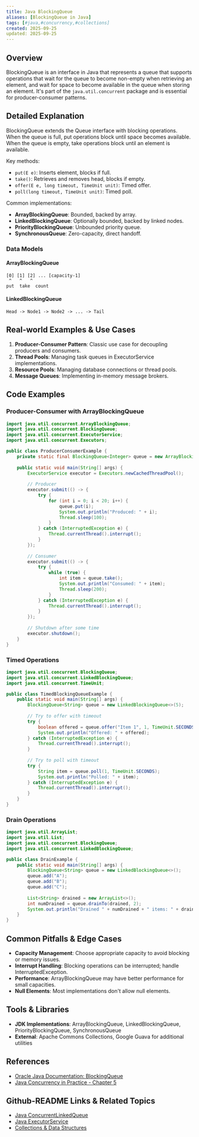 ```yaml
---
title: Java BlockingQueue
aliases: [BlockingQueue in Java]
tags: [#java,#concurrency,#collections]
created: 2025-09-25
updated: 2025-09-25
---
```


## Overview

BlockingQueue is an interface in Java that represents a queue that supports operations that wait for the queue to become non-empty when retrieving an element, and wait for space to become available in the queue when storing an element. It's part of the `java.util.concurrent` package and is essential for producer-consumer patterns.

## Detailed Explanation

BlockingQueue extends the Queue interface with blocking operations. When the queue is full, put operations block until space becomes available. When the queue is empty, take operations block until an element is available.

Key methods:
- `put(E e)`: Inserts element, blocks if full.
- `take()`: Retrieves and removes head, blocks if empty.
- `offer(E e, long timeout, TimeUnit unit)`: Timed offer.
- `poll(long timeout, TimeUnit unit)`: Timed poll.

Common implementations:
- **ArrayBlockingQueue**: Bounded, backed by array.
- **LinkedBlockingQueue**: Optionally bounded, backed by linked nodes.
- **PriorityBlockingQueue**: Unbounded priority queue.
- **SynchronousQueue**: Zero-capacity, direct handoff.

### Data Models

#### ArrayBlockingQueue
```
[0] [1] [2] ... [capacity-1]
 ^   ^   ^
put  take  count
```

#### LinkedBlockingQueue
```
Head -> Node1 -> Node2 -> ... -> Tail
```

## Real-world Examples & Use Cases

1. **Producer-Consumer Pattern**: Classic use case for decoupling producers and consumers.
2. **Thread Pools**: Managing task queues in ExecutorService implementations.
3. **Resource Pools**: Managing database connections or thread pools.
4. **Message Queues**: Implementing in-memory message brokers.

## Code Examples

### Producer-Consumer with ArrayBlockingQueue

```java
import java.util.concurrent.ArrayBlockingQueue;
import java.util.concurrent.BlockingQueue;
import java.util.concurrent.ExecutorService;
import java.util.concurrent.Executors;

public class ProducerConsumerExample {
    private static final BlockingQueue<Integer> queue = new ArrayBlockingQueue<>(10);
    
    public static void main(String[] args) {
        ExecutorService executor = Executors.newCachedThreadPool();
        
        // Producer
        executor.submit(() -> {
            try {
                for (int i = 0; i < 20; i++) {
                    queue.put(i);
                    System.out.println("Produced: " + i);
                    Thread.sleep(100);
                }
            } catch (InterruptedException e) {
                Thread.currentThread().interrupt();
            }
        });
        
        // Consumer
        executor.submit(() -> {
            try {
                while (true) {
                    int item = queue.take();
                    System.out.println("Consumed: " + item);
                    Thread.sleep(200);
                }
            } catch (InterruptedException e) {
                Thread.currentThread().interrupt();
            }
        });
        
        // Shutdown after some time
        executor.shutdown();
    }
}
```

### Timed Operations

```java
import java.util.concurrent.BlockingQueue;
import java.util.concurrent.LinkedBlockingQueue;
import java.util.concurrent.TimeUnit;

public class TimedBlockingQueueExample {
    public static void main(String[] args) {
        BlockingQueue<String> queue = new LinkedBlockingQueue<>(5);
        
        // Try to offer with timeout
        try {
            boolean offered = queue.offer("Item 1", 1, TimeUnit.SECONDS);
            System.out.println("Offered: " + offered);
        } catch (InterruptedException e) {
            Thread.currentThread().interrupt();
        }
        
        // Try to poll with timeout
        try {
            String item = queue.poll(1, TimeUnit.SECONDS);
            System.out.println("Polled: " + item);
        } catch (InterruptedException e) {
            Thread.currentThread().interrupt();
        }
    }
}
```

### Drain Operations

```java
import java.util.ArrayList;
import java.util.List;
import java.util.concurrent.BlockingQueue;
import java.util.concurrent.LinkedBlockingQueue;

public class DrainExample {
    public static void main(String[] args) {
        BlockingQueue<String> queue = new LinkedBlockingQueue<>();
        queue.add("A");
        queue.add("B");
        queue.add("C");
        
        List<String> drained = new ArrayList<>();
        int numDrained = queue.drainTo(drained, 2);
        System.out.println("Drained " + numDrained + " items: " + drained);
    }
}
```

## Common Pitfalls & Edge Cases

- **Capacity Management**: Choose appropriate capacity to avoid blocking or memory issues.
- **Interrupt Handling**: Blocking operations can be interrupted; handle InterruptedException.
- **Performance**: ArrayBlockingQueue may have better performance for small capacities.
- **Null Elements**: Most implementations don't allow null elements.

## Tools & Libraries

- **JDK Implementations**: ArrayBlockingQueue, LinkedBlockingQueue, PriorityBlockingQueue, SynchronousQueue
- **External**: Apache Commons Collections, Google Guava for additional utilities

## References

- [Oracle Java Documentation: BlockingQueue](https://docs.oracle.com/javase/8/docs/api/java/util/concurrent/BlockingQueue.html)
- [Java Concurrency in Practice - Chapter 5](https://www.amazon.com/Java-Concurrency-Practice-Brian-Goetz/dp/0321349601)

## Github-README Links & Related Topics

- [Java ConcurrentLinkedQueue](./java-concurrentlinkedqueue/README.md)
- [Java ExecutorService](./java-executorservice/README.md)
- [Collections & Data Structures](./collections-and-data-structures/README.md)